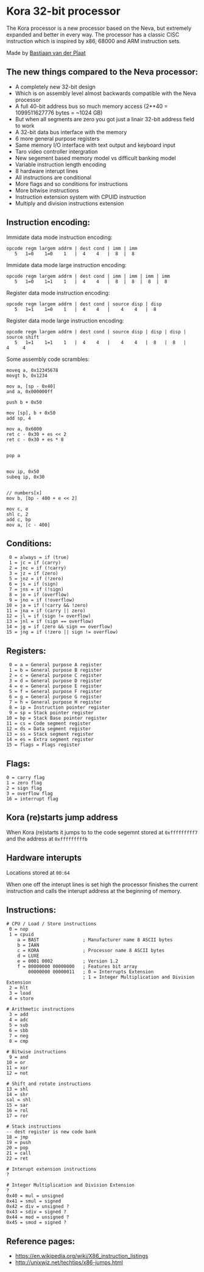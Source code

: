 # Kora 32-bit processor
The Kora processor is a new processor based on the Neva, but extremely expanded and better in every way.
The processor has a classic CISC instruction which is inspired by x86, 68000 and ARM instruction sets.

Made by [Bastiaan van der Plaat](https://bastiaan.ml/)

## The new things compared to the Neva processor:
- A completely new 32-bit design
- Which is on assembly level almost backwards compatible with the Neva processor
- A full 40-bit address bus so much memory access (2**40 = 1099511627776 bytes = ~1024 GB)
- But when all segments are zero you got just a linair 32-bit address field to work
- A 32-bit data bus interface with the memory
- 6 more general purpose registers
- Same memory I/O interface with text output and keyboard input
- Taro video controller intergration
- New segement based memory model vs difficult banking model
- Variable instruction length encoding
- 8 hardware interupt lines
- All instructions are conditional
- More flags and so conditions for instructions
- More bitwise instructions
- Instruction extension system with CPUID instruction
- Multiply and division instructions extension

## Instruction encoding:
Immidate data mode instruction encoding:
```
opcode regm largem addrm | dest cond | imm | imm
   5   1=0    1=0    1   |  4    4   |  8  |  8
```

Immidate data mode large instruction encoding:
```
opcode regm largem addrm | dest cond | imm | imm | imm | imm
   5   1=0    1=1    1   |  4    4   |  8  |  8  |  8  |  8
```

Register data mode instruction encoding:
```
opcode regm largem addrm | dest cond | source disp | disp
   5   1=1    1=0    1   |  4    4   |    4    4   |  8
```

Register data mode large instruction encoding:
```
opcode regm largem addrm | dest cond | source disp | disp | disp | source shift
   5   1=1    1=1    1   |  4    4   |    4    4   |  8   |  8   |    4     4
```

Some assembly code scrambles:
```
moveq a, 0x12345678
movgt b, 0x1234

mov a, [sp - 0x40]
and a, 0x000000ff

push b + 0x50

mov [sp], b + 0x50
add sp, 4

mov a, 0x6000
ret c - 0x30 + es << 2
ret c - 0x30 + es * 8


pop a


mov ip, 0x50
subeq ip, 0x30


// numbers[x]
mov b, [bp - 400 + e << 2]

mov c, e
shl c, 2
add c, bp
mov a, [c - 400]
```

## Conditions:
```
 0 = always = if (true)
 1 = jc = if (carry)
 2 = jnc = if (!carry)
 3 = jz = if (zero)
 5 = jnz = if (!zero)
 6 = js = if (sign)
 7 = jns = if (!sign)
 8 = jo = if (overflow)
 9 = jno = if (!overflow)
10 = ja = if (!carry && !zero)
11 = jna = if (carry || zero)
12 = jl = if (sign != overflow)
13 = jnl = if (sign == overflow)
14 = jg = if (zero && sign == overflow)
15 = jng = if (!zero || sign != overflow)
```

## Registers:
```
 0 = a = General purpose A register
 1 = b = General purpose B register
 2 = c = General purpose C register
 3 = d = General purpose D register
 4 = e = General purpose E register
 5 = f = General purpose F register
 6 = g = General purpose G register
 7 = h = General purpose H register
 8 = ip = Instruction pointer register
 9 = sp = Stack pointer register
10 = bp = Stack Base pointer register
11 = cs = Code segment register
12 = ds = Data segment register
13 = ss = Stack segment register
14 = es = Extra segment register
15 = flags = Flags register
```

## Flags:
```
0 = carry flag
1 = zero flag
2 = sign flag
3 = overflow flag
16 = interrupt flag
```

## Kora (re)starts jump address
When Kora (re)starts it jumps to to the code segemnt stored at `0xfffffffff7` and the address at `0xfffffffffb`

## Hardware interupts
Locations stored at `00:64`

When one off the interupt lines is set high the processor finishes the current instruction and calls the interupt address at the beginning of memory.

## Instructions:
```
# CPU / Load / Store instructions
 0 = nop
 1 = cpuid
    a = BAST                ; Manufacturer name 8 ASCII bytes
    b = IAAN
    c = KORA                ; Processor name 8 ASCII bytes
    d = LUXE
    e = 0001 0002           ; Version 1.2
    f = 00000000 00000000   ; Features bit array
        00000000 00000011   ; 0 = Interrupts Extension
                            ; 1 = Integer Multiplication and Division Extension
 2 = hlt
 3 = load
 4 = store

# Arithmetic instructions
 3 = add
 4 = adc
 5 = sub
 6 = sbb
 7 = neg
 8 = cmp

# Bitwise instructions
 9 = and
10 = or
11 = xor
12 = not

# Shift and rotate instructions
13 = shl
14 = shr
sal = shl
15 = sar
16 = rol
17 = ror

# Stack instructions
-- dest register is new code bank
18 = jmp
19 = push
20 = pop
21 = call
22 = ret

# Interupt extension instructions
?

# Integer Multiplication and Division Extension
?
0x40 = mul = unsigned
0x41 = smul = signed
0x42 = div = unsigned ?
0x43 = sdiv = signed ?
0x44 = mod = unsigned ?
0x45 = smod = signed ?
```

## Reference pages:
- https://en.wikipedia.org/wiki/X86_instruction_listings
- http://unixwiz.net/techtips/x86-jumps.html

